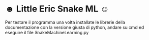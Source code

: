 # ☻ Little Eric Snake ML ☺
Per testare il programma una volta installate le librerie della documentazione con la versione giusta di python, andare su cmd ed eseguire il file SnakeMachineLearning.py 
